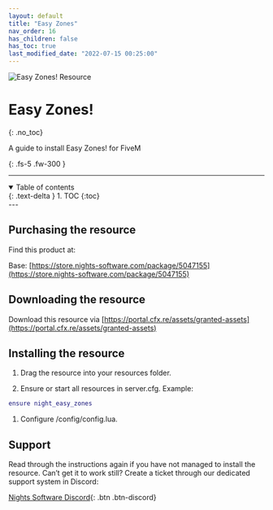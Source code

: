 ```yaml
---
layout: default
title: "Easy Zones"
nav_order: 16
has_children: false
has_toc: true
last_modified_date: "2022-07-15 00:25:00"
---
```


<img class="cover-img" src="/assets/img/easyZones.png" alt="Easy Zones! Resource" draggable="false">

# Easy Zones!
{: .no_toc}

A guide to install Easy Zones! for FiveM

{: .fs-5 .fw-300 }

---
<details open markdown="block">
  <summary>
    Table of contents
  </summary>
  {: .text-delta }
1. TOC
{:toc}
</details>
---

## Purchasing the resource

Find this product at:

Base: [https://store.nights-software.com/package/5047155](https://store.nights-software.com/package/5047155)

## Downloading the resource

Download this resource via [https://portal.cfx.re/assets/granted-assets](https://portal.cfx.re/assets/granted-assets)

## Installing the resource

1. Drag the resource into your resources folder.

1. Ensure or start all resources in server.cfg. Example:
```lua
ensure night_easy_zones
```

1. Configure /config/config.lua.

## Support

Read through the instructions again if you have not managed to install the resource. Can’t get it to work still? Create a ticket through our dedicated support system in Discord:

[Nights Software Discord](https://discord.nights-software.com){: .btn .btn-discord}
